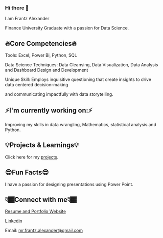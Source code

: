 ### Hi there 👋
I am Frantz Alexander

Finance University Graduate with a passion for Data Science.


## 🔥Core Competencies🔥

Tools: Excel, Power Bi, Python, SQL

Data Science Techniques: Data Cleansing, Data Visualization, Data Analysis and Dashboard Design and Development

Unique Skill: Employs inquisitive questioning that create insights to drive data centered decision-making 


and communicating impactfully with data storytelling.

## ⚡I'm currently working on:⚡
Improving my skills in data wrangling, Mathematics, statistical analysis and Python.

## 💡Projects & Learnings💡
Click here for my [projects](https://github.com/frantzalexander/DataSciencePortfolio).

## 😎Fun Facts😎
I have a passion for designing presentations using Power Point.

## 👇🏾Connect with me👇🏾
[Resume and Portfolio Website](https://frantzalexander.notion.site/Resume-Portfolio-7e20cf1ea62a484c8b8da2b12832e1bf)


[Linkedin](https://www.linkedin.com/in/frantz-alexander)


Email: mr.frantz.alexander@gmail.com

<!--
**frantzalexander/frantzalexander** is a ✨ _special_ ✨ repository because its `README.md` (this file) appears on your GitHub profile.
Here are some ideas to get you started:

- 🔭 I’m currently working on ...
- 🌱 I’m currently learning ...
- 👯 I’m looking to collaborate on ...
- 🤔 I’m looking for help with ...
- 💬 Ask me about ...
- 📫 How to reach me: ...
- 😄 Pronouns: ...
- ⚡ Fun fact: ...
-->
